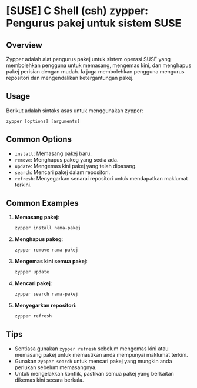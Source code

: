 # [SUSE] C Shell (csh) zypper: Pengurus pakej untuk sistem SUSE

## Overview
Zypper adalah alat pengurus pakej untuk sistem operasi SUSE yang membolehkan pengguna untuk memasang, mengemas kini, dan menghapus pakej perisian dengan mudah. Ia juga membolehkan pengguna mengurus repositori dan mengendalikan ketergantungan pakej.

## Usage
Berikut adalah sintaks asas untuk menggunakan zypper:

```
zypper [options] [arguments]
```

## Common Options
- `install`: Memasang pakej baru.
- `remove`: Menghapus pakeg yang sedia ada.
- `update`: Mengemas kini pakej yang telah dipasang.
- `search`: Mencari pakej dalam repositori.
- `refresh`: Menyegarkan senarai repositori untuk mendapatkan maklumat terkini.

## Common Examples
1. **Memasang pakej**:
   ```bash
   zypper install nama-pakej
   ```

2. **Menghapus pakeg**:
   ```bash
   zypper remove nama-pakej
   ```

3. **Mengemas kini semua pakej**:
   ```bash
   zypper update
   ```

4. **Mencari pakej**:
   ```bash
   zypper search nama-pakej
   ```

5. **Menyegarkan repositori**:
   ```bash
   zypper refresh
   ```

## Tips
- Sentiasa gunakan `zypper refresh` sebelum mengemas kini atau memasang pakej untuk memastikan anda mempunyai maklumat terkini.
- Gunakan `zypper search` untuk mencari pakej yang mungkin anda perlukan sebelum memasangnya.
- Untuk mengelakkan konflik, pastikan semua pakej yang berkaitan dikemas kini secara berkala.